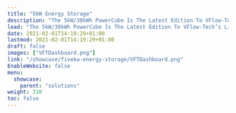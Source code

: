 ```yaml
---
title: "5kW Energy Storage"
description: "The 5kW/30kWh PowerCube Is The Latest Edition To VFlow-Tech’s Line Of Vanadium Redox Battery Products. Designed With Being User-Friendly In Mind, It Is Compact And Easy-To Use For Everyday Applications. In Addition To Being Safe And Non-Flammable, The Utilization Of Vanadium Redox Technology Grants Our Battery A Long Lifetime Of 25 Years Due To Its Avoidance Of Capacity Degradation."
lead: "The 5kW/30kWh PowerCube Is The Latest Edition To VFlow-Tech’s Line Of Vanadium Redox Battery Products. Designed With Being User-Friendly In Mind, It Is Compact And Easy-To Use For Everyday Applications. In Addition To Being Safe And Non-Flammable, The Utilization Of Vanadium Redox Technology Grants Our Battery A Long Lifetime Of 25 Years Due To Its Avoidance Of Capacity Degradation."
date: 2021-02-01T14:19:29+01:00
lastmod: 2021-02-01T14:19:29+01:00
draft: false
images: ["VFTDashboard.png"]
link: "/showcase/fivekw-energy-storage/VFTDashboard.png"
EnableWebsite: false
menu:
  showcase:
    parent: "solutions"
weight: 310
toc: false
---
```


